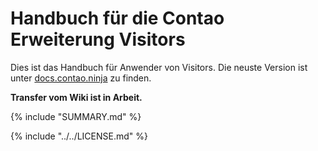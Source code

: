 # Handbuch für die Contao Erweiterung Visitors

Dies ist das Handbuch für Anwender von Visitors. Die neuste Version ist unter 
[docs.contao.ninja](https://docs.contao.ninja/) zu finden.

**Transfer vom Wiki ist in Arbeit.**

{% include "SUMMARY.md" %}

{% include "../../LICENSE.md" %}
